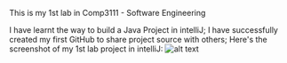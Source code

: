 This is my 1st lab in Comp3111 - Software Engineering

I have learnt the way to build a Java Project in intelliJ;
I have successfully created my first GitHub to share project source with others;
Here's the screenshot of my 1st lab project in intelliJ:
![alt text](http://url/to/img.png)
